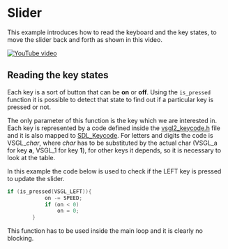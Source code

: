 # Slider
This example introduces how to read the keyboard and the key states, to move the slider back and forth as shown in this video.

[![YouTube video](https://img.youtube.com/vi/0jgxIKP1b-k/0.jpg)](https://www.youtube.com/watch?v=0jgxIKP1b-k)

## Reading the key states
Each key is a sort of button that can be **on** or **off**. Using the ```is_pressed``` function it is possible to detect that state to find out if a particular key is pressed or not.

The only parameter of this function is the key which we are interested in. Each key is represented by a code defined inside the [
vsgl2_keycode.h](
https://github.com/alessandro-bugatti/vsgl2/blob/master/vsgl2_keycode.h) file and it is also mapped to [SDL_Keycode](https://wiki.libsdl.org/SDL_Keycode). For letters and digits the code is VSGL_*char*, where *char* has to be substituted by the actual char (VSGL_a for key **a**, VSGL_1 for key **1**), for other keys it depends, so it is necessary to look at the table.

In this example the code below is used to check if the LEFT key is pressed to update the slider.
```c
if (is_pressed(VSGL_LEFT)){
            on -= SPEED;
            if (on < 0)
                on = 0;
        }
```

This function has to be used inside the main loop and it is clearly no blocking.
